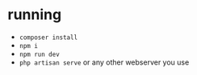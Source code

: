 # running
- ``composer install``
- ``npm i``
- ``npm run dev``
- ``php artisan serve`` or any other webserver you use
